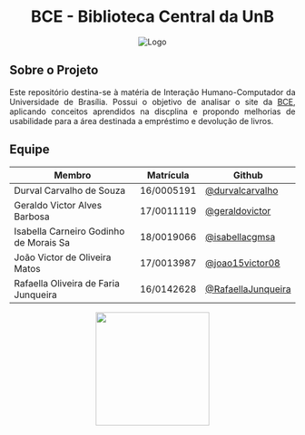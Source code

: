 <h1 align='center'>
BCE - Biblioteca Central da UnB
</h1>

<p align= 'center'

![Logo](https://i0.wp.com/tspasunb.com/wp-content/uploads/2019/08/Cronograma-de-Temas-10-1.png?fit=662%2C347&ssl=1)
<p/>

## Sobre o Projeto
<p align='justify'>
Este repositório destina-se à matéria de Interação Humano-Computador da Universidade de Brasília. Possui o objetivo de analisar o site da <a href='https://bce.unb.br/'>BCE</a>, aplicando conceitos aprendidos na discplina e propondo melhorias de usabilidade para a área destinada a empréstimo e devolução de livros.
<p/>

## Equipe

|Membro|Matrícula|Github|
|------|------|---------|
|Durval Carvalho de Souza| 16/0005191 |[@durvalcarvalho](https://github.com/durvalcarvalho)|
|Geraldo Victor Alves Barbosa| 17/0011119 |[@geraldovictor](https://github.com/geraldovictor)|
|Isabella Carneiro Godinho de Morais Sa| 18/0019066 |[@isabellacgmsa](https://github.com/isabellacgmsa)|
|João Victor de Oliveira Matos| 17/0013987 |[@joao15victor08](https://github.com/joao15victor08)|
|Rafaella Oliveira de Faria Junqueira|16/0142628|[@RafaellaJunqueira](https://github.com/RafaellaJunqueira)|

<p align='center'><a href='https://fga.unb.br' target='_blank'><img width='200'src='https://4.bp.blogspot.com/-0aa6fAFnSnA/VzICtBQgciI/AAAAAAAARn4/SxVsQPFNeE0fxkCPVgMWbhd5qIEAYCMbwCLcB/s1600/unb-gama.png'></a></p>
</p>
